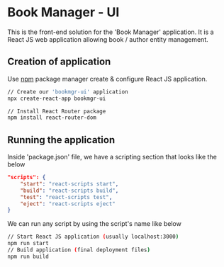 # Book Manager - UI

This is the front-end solution for the 'Book Manager' application. It is a React JS web application allowing book / author entity management.

## Creation of application

Use [npm](https://nodejs.org/en/download) package manager create & configure React JS application.

```bash
// Create our 'bookmgr-ui' application
npx create-react-app bookmgr-ui

// Install React Router package
npm install react-router-dom
```

## Running the application

Inside 'package.json' file, we have a scripting section that looks like the below

```json
"scripts": {
	"start": "react-scripts start",
	"build": "react-scripts build",
	"test": "react-scripts test",
	"eject": "react-scripts eject"
}
```

We can run any script by using the script's name like below

```bash
// Start React JS application (usually localhost:3000)
npm run start
// Build application (final deployment files)
npm run build
```
